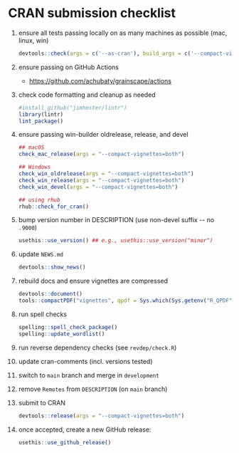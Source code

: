 # CRAN submission checklist

1. ensure all tests passing locally on as many machines as possible (mac, linux, win)

    ```r
    devtools::check(args = c('--as-cran'), build_args = c('--compact-vignettes=both'))
    ```

2. ensure passing on GitHub Actions

    * <https://github.com/achubaty/grainscape/actions>

2. check code formatting and cleanup as needed

    ```r
    #install_github("jimhester/lintr")
    library(lintr)
    lint_package()
    ```

3. ensure passing win-builder oldrelease, release, and devel

    ```r
    ## macOS
    check_mac_release(args = "--compact-vignettes=both")
    
    ## Windows
    check_win_oldrelease(args = "--compact-vignettes=both")
    check_win_release(args = "--compact-vignettes=both")
    check_win_devel(args = "--compact-vignettes=both")
    
    ## using rhub
    rhub::check_for_cran()
    ```

4. bump version number in DESCRIPTION (use non-devel suffix -- no `.9000`)

    ```r
    usethis::use_version() ## e.g., usethis::use_version("minor")
    ````

5. update `NEWS.md`

    ```r
    devtools::show_news()
    ```

6. rebuild docs and ensure vignettes are compressed

   ```r
   devtools::document()
   tools::compactPDF("vignettes", qpdf = Sys.which(Sys.getenv("R_QPDF", "qpdf")), gs_quality = "ebook")
   ```

7. run spell checks

   ```r
   spelling::spell_check_package()
   spelling::update_wordlist()
   ```

8. run reverse dependency checks (see `revdep/check.R`)

9. update cran-comments (incl. versions tested)

10. switch to `main` branch and merge in `development`

11. remove `Remotes` from `DESCRIPTION` (on `main` branch)

12. submit to CRAN 

    ```r
    devtools::release(args = "--compact-vignettes=both")
    ```

13. once accepted, create a new GitHub release:

    ```r
    usethis::use_github_release()
    ```
